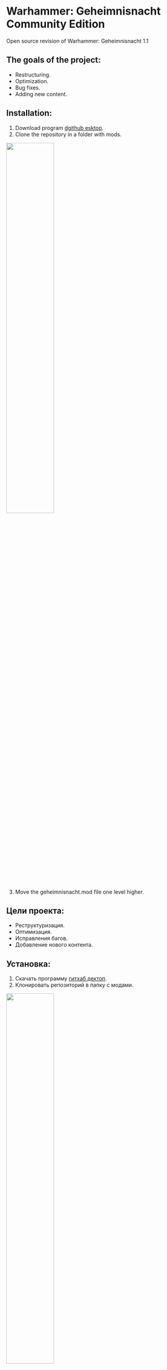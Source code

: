 # Warhammer: Geheimnisnacht Community Edition

Open source revision of Warhammer: Geheimnisnacht 1.1

## The goals of the project:
+ Restructuring.
+ Optimization.
+ Bug fixes.
+ Adding new content.

## Installation:
<ol>
  <li>Download program <a href="https://desktop.github.com/">dgithub esktop</a>.</li>
  <li><div>Clone the repository in a folder with mods.</li>
</ol>
<img src="http://puu.sh/x7un9/0a162151d1.jpg" width="50%">
<ol>
  <li value="3">Move the geheimnisnacht.mod file one level higher.</li>
</ol>


## Цели проекта:
+ Реструктуризация.
+ Оптимизация.
+ Исправления багов.
+ Добавление нового контента.

## Установка:
<ol>
  <li>Скачать программу <a href="https://desktop.github.com/">гитхаб дектоп</a>.</li>
  <li><div>Клонировать репозиторий в папку с модами.</li>
</ol>
<img src="http://puu.sh/x7un9/0a162151d1.jpg" width="50%">
<ol>
  <li value="3">Перенести файл geheimnisnacht.mod на уровень выше.</li>
</ol>
